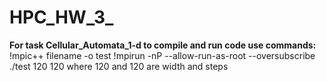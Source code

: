 # HPC_HW_3_
**For task Cellular_Automata_1-d to compile and run code use commands:**
!mpic++ filename -o test
!mpirun -nP  --allow-run-as-root --oversubscribe ./test 120 120
where 120 and 120 are width and steps

